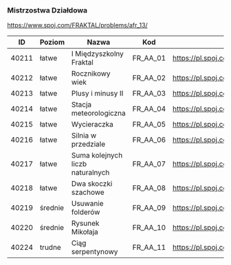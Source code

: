 ### Mistrzostwa Działdowa

https://www.spoj.com/FRAKTAL/problems/afr_13/

| ID | Poziom |Nazwa | Kod  | Link  |
|---|---|---|---|---|
| 40211 | łatwe | I Międzyszkolny Fraktal | FR_AA_01 | https://pl.spoj.com/problems/FR_AA_01/ |
| 40212 | łatwe | Rocznikowy wiek | FR_AA_02 | https://pl.spoj.com/problems/FR_AA_02/ |
| 40213 | łatwe | Plusy i minusy II | FR_AA_03 | https://pl.spoj.com/problems/FR_AA_03/  |
| 40214 | łatwe | Stacja meteorologiczna | FR_AA_04 | https://pl.spoj.com/problems/FR_AA_04/  |
| 40215 | łatwe | Wycieraczka | FR_AA_05 | https://pl.spoj.com/problems/FR_AA_05/ |
| 40216 | łatwe | Silnia w przedziale  | FR_AA_06 | https://pl.spoj.com/problems/FR_AA_06/ |
| 40217 | łatwe | Suma kolejnych liczb naturalnych | FR_AA_07 | https://pl.spoj.com/problems/FR_AA_07/ |
| 40218 | łatwe | Dwa skoczki szachowe | FR_AA_08 | https://pl.spoj.com/problems/FR_AA_08/ |
| 40219 | średnie | Usuwanie folderów  | FR_AA_09 | https://pl.spoj.com/problems/FR_AA_09/ |
| 40220 | średnie | Rysunek Mikołaja  | FR_AA_10 | https://pl.spoj.com/problems/FR_AA_10/ |
| 40224 | trudne | Ciąg serpentynowy | FR_AA_11 | https://pl.spoj.com/problems/FR_AA_11/ |